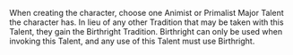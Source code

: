 When creating the character, choose one Animist or Primalist Major Talent the character has. In lieu of any other Tradition that may be taken with this Talent, they gain the Birthright Tradition. Birthright can only be used when invoking this Talent, and any use of this Talent must use Birthright.